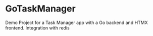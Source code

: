 # GoTaskManager
Demo Project for a Task Manager app with a Go backend and HTMX frontend. Integration with redis 
